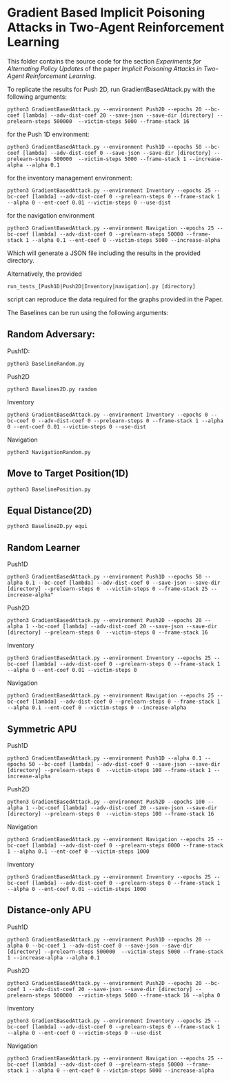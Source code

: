 # Gradient Based Implicit Poisoning Attacks in Two-Agent Reinforcement Learning

This folder contains the source code for the section *Experiments for Alternating Policy Updates* of the paper *Implicit Poisoning Attacks in Two-Agent Reinforcement Learning*.

To replicate the results for Push 2D, run GradientBasedAttack.py with the following arguments:
```console 
python3 GradientBasedAttack.py --environment Push2D --epochs 20 --bc-coef [lambda] --adv-dist-coef 20 --save-json --save-dir [directory] --prelearn-steps 500000  --victim-steps 5000 --frame-stack 16
```

for the Push 1D environment:
```console
python3 GradientBasedAttack.py --environment Push1D --epochs 50 --bc-coef [lambda] --adv-dist-coef 0 --save-json --save-dir [directory] --prelearn-steps 500000  --victim-steps 5000 --frame-stack 1 --increase-alpha --alpha 0.1
```
for the inventory management environment:
```console
python3 GradientBasedAttack.py --environment Inventory --epochs 25 --bc-coef [lambda] --adv-dist-coef 0 --prelearn-steps 0 --frame-stack 1 --alpha 0 --ent-coef 0.01 --victim-steps 0 --use-dist
```

for the navigation environment
```console
python3 GradientBasedAttack.py --environment Navigation --epochs 25 --bc-coef [lambda] --adv-dist-coef 0 --prelearn-steps 50000 --frame-stack 1 --alpha 0.1 --ent-coef 0 --victim-steps 5000 --increase-alpha
```


Which will generate a JSON file including the results in the provided directory.

Alternatively, the provided 
```console
run_tests_[Push1D|Push2D|Inventory|navigation].py [directory]
```
script can reproduce the data required for the graphs provided in the Paper. 

The Baselines can be run using the following arguments:

## Random Adversary:
Push1D:
```console
python3 BaselineRandom.py
```
Push2D
```console
python3 Baselines2D.py random
```
Inventory
```console
python3 GradientBasedAttack.py --environment Inventory --epochs 0 --bc-coef 0 --adv-dist-coef 0 --prelearn-steps 0 --frame-stack 1 --alpha 0 --ent-coef 0.01 --victim-steps 0 --use-dist
```
Navigation
```console
python3 NavigationRandom.py
```

## Move to Target Position(1D)
```console
python3 BaselinePosition.py
```

## Equal Distance(2D)
```console
python3 Baseline2D.py equi
```

## Random Learner
Push1D
```console
python3 GradientBasedAttack.py --environment Push1D --epochs 50 --alpha 0.1 --bc-coef [lambda] --adv-dist-coef 0 --save-json --save-dir [directory] --prelearn-steps 0  --victim-steps 0 --frame-stack 25 --increase-alpha"
```
Push2D
```console
python3 GradientBasedAttack.py --environment Push2D --epochs 20 --alpha 1 --bc-coef [lambda] --adv-dist-coef 20 --save-json --save-dir [directory] --prelearn-steps 0  --victim-steps 0 --frame-stack 16
```
Inventory
```console
python3 GradientBasedAttack.py --environment Inventory --epochs 25 --bc-coef [lambda] --adv-dist-coef 0 --prelearn-steps 0 --frame-stack 1 --alpha 0 --ent-coef 0.01 --victim-steps 0
```
Navigation
```console
python3 GradientBasedAttack.py --environment Navigation --epochs 25 --bc-coef [lambda] --adv-dist-coef 0 --prelearn-steps 0 --frame-stack 1 --alpha 0.1 --ent-coef 0 --victim-steps 0 --increase-alpha
```

## Symmetric APU
Push1D
```console
python3 GradientBasedAttack.py --environment Push1D --alpha 0.1 --epochs 50 --bc-coef [lambda] --adv-dist-coef 0 --save-json --save-dir [directory] --prelearn-steps 0  --victim-steps 100 --frame-stack 1 --increase-alpha
```

Push2D
```console
python3 GradientBasedAttack.py --environment Push2D --epochs 100 --alpha 1 --bc-coef [lambda] --adv-dist-coef 20 --save-json --save-dir [directory] --prelearn-steps 0  --victim-steps 100 --frame-stack 16
```

Navigation
```console
python3 GradientBasedAttack.py --environment Navigation --epochs 25 --bc-coef [lambda] --adv-dist-coef 0 --prelearn-steps 0000 --frame-stack 1 --alpha 0.1 --ent-coef 0 --victim-steps 1000
```
Inventory
```console
python3 GradientBasedAttack.py --environment Inventory --epochs 25 --bc-coef [lambda] --adv-dist-coef 0 --prelearn-steps 0 --frame-stack 1 --alpha 0 --ent-coef 0.01 --victim-steps 1000
```

## Distance-only APU
Push1D
```console
python3 GradientBasedAttack.py --environment Push1D --epochs 20 --alpha 0 --bc-coef 1 --adv-dist-coef 0 --save-json --save-dir [directory] --prelearn-steps 500000  --victim-steps 5000 --frame-stack 1 --increase-alpha --alpha 0.1
```

Push2D
```console 
python3 GradientBasedAttack.py --environment Push2D --epochs 20 --bc-coef 1 --adv-dist-coef 20 --save-json --save-dir [directory] --prelearn-steps 500000  --victim-steps 5000 --frame-stack 16 --alpha 0
```

Inventory
```console
python3 GradientBasedAttack.py --environment Inventory --epochs 25 --bc-coef [lambda] --adv-dist-coef 0 --prelearn-steps 0 --frame-stack 1 --alpha 0 --ent-coef 0 --victim-steps 0 --use-dist
```
Navigation
```console
python3 GradientBasedAttack.py --environment Navigation --epochs 25 --bc-coef [lambda] --adv-dist-coef 0 --prelearn-steps 50000 --frame-stack 1 --alpha 0 --ent-coef 0 --victim-steps 5000 --increase-alpha
```
